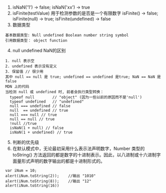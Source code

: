 1. isNaN('1') -> false; isNaN('xx') -> true
2. isFinite(testValue) 用于检测参数的是否是一个有限数字 isFinite() -> false; isFinite(null) -> true; isFinite(undefined) -> false
3. 数据类型
```
基本数据类型: Null undefined Boolean number string symbol
引用数据类型： object function

```
4. null undefined NaN的区别
```
1. null 表示空
2. undefined 表示没有定义
3. 保留值 // 很少用 
其中 null == null 是 true; undefined == undefined 是true; NaN == NaN 是false
MDN 上的代码
当检测 null 或 undefined 时, 前者会执行类型转换：
  typeof null        // "object" (因为一些以前的原因而不是'null')
  typeof undefined   // "undefined"
  null === undefined // false
  null  == undefined // true
  null === null // true
  null == null // true
  !null //true
  isNaN(1 + null) // false
  isNaN(1 + undefined) // true

```
5. 判断的优先级
6. 在默认模式中，无论最初采用什么表示法声明数字，Number 类型的 toString() 方法返回的都是数字的十进制表示。因此，以八进制或十六进制字面量形式声明的数字输出的都是十进制形式的。
```
var iNum = 10;
alert(iNum.toString(2));	//输出 "1010"
alert(iNum.toString(8));	//输出 "12"
alert(iNum.toString(16))

```